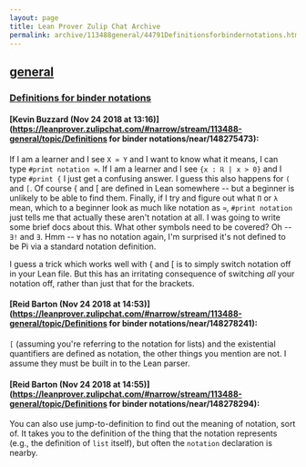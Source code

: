 ```yaml
---
layout: page
title: Lean Prover Zulip Chat Archive 
permalink: archive/113488general/44791Definitionsforbindernotations.html
---
```


## [general](index.html)
### [Definitions for binder notations](44791Definitionsforbindernotations.html)

#### [Kevin Buzzard (Nov 24 2018 at 13:16)](https://leanprover.zulipchat.com/#narrow/stream/113488-general/topic/Definitions for binder notations/near/148275473):
If I am a learner and I see `X ≃ Y` and I want to know what it means, I can type `#print notation ≃`. If I am a learner and I see `{x : ℝ | x > 0}` and I type `#print {` I just get a confusing answer. I guess this also happens for `(` and `[`. Of course { and [ are defined in Lean somewhere -- but a beginner is unlikely to be able to find them. Finally, if I try and figure out what `Π` or `λ` mean, which to a beginner look as much like notation as `≃`, `#print notation` just tells me that actually these aren't notation at all. I was going to write some brief docs about this. What other symbols need to be covered? Oh -- `∃!` and `∃`. Hmm -- `∀` has no notation again, I'm surprised it's not defined to be Pi via a standard notation definition.

I guess a trick which works well with { and [ is to simply switch notation off in your Lean file. But this has an irritating consequence of switching _all_ your notation off, rather than just that for the brackets.

#### [Reid Barton (Nov 24 2018 at 14:53)](https://leanprover.zulipchat.com/#narrow/stream/113488-general/topic/Definitions for binder notations/near/148278241):
`[` (assuming you're referring to the notation for lists) and the existential quantifiers are defined as notation, the other things you mention are not. I assume they must be built in to the Lean parser.

#### [Reid Barton (Nov 24 2018 at 14:55)](https://leanprover.zulipchat.com/#narrow/stream/113488-general/topic/Definitions for binder notations/near/148278294):
You can also use jump-to-definition to find out the meaning of notation, sort of. It takes you to the definition of the thing that the notation represents (e.g., the definition of `list` itself), but often the `notation` declaration is nearby.

